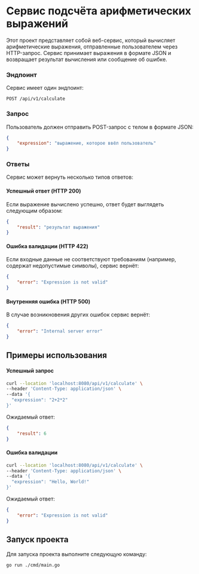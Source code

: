 # Сервис подсчёта арифметических выражений

Этот проект представляет собой веб-сервис, который вычисляет арифметические выражения, отправленные пользователем через HTTP-запрос. Сервис принимает выражения в формате JSON и возвращает результат вычисления или сообщение об ошибке.

### Эндпоинт

Сервис имеет один эндпоинт:

```
POST /api/v1/calculate
```
### Запрос

Пользователь должен отправить POST-запрос с телом в формате JSON:

```json
{
    "expression": "выражение, которое ввёл пользователь"
}
```
### Ответы

Сервис может вернуть несколько типов ответов:

#### Успешный ответ (HTTP 200)

Если выражение вычислено успешно, ответ будет выглядеть следующим образом:

```json
{
    "result": "результат выражения"
}
```
#### Ошибка валидации (HTTP 422)

Если входные данные не соответствуют требованиям (например, содержат недопустимые символы), сервис вернёт:

```json
{
    "error": "Expression is not valid"
}
```
#### Внутренняя ошибка (HTTP 500)

В случае возникновения других ошибок сервис вернёт:

```json
{
    "error": "Internal server error"
}
```
## Примеры использования

#### Успешный запрос

```bash
curl --location 'localhost:8080/api/v1/calculate' \
--header 'Content-Type: application/json' \
--data '{
  "expression": "2+2*2"
}'
```
Ожидаемый ответ:

```json
{
    "result": 6
}
```
#### Ошибка валидации

```bash
curl --location 'localhost:8080/api/v1/calculate' \
--header 'Content-Type: application/json' \
--data '{
  "expression": "Hello, World!"
}'
```
Ожидаемый ответ:

```json
{
    "error": "Expression is not valid"
}
```
## Запуск проекта

Для запуска проекта выполните следующую команду:

```bash
go run ./cmd/main.go
```

